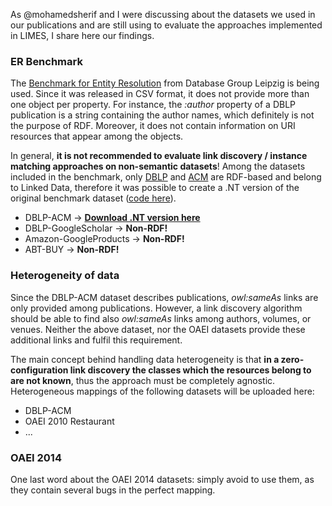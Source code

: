 As @mohamedsherif and I were discussing about the datasets we used in our publications and are still using to evaluate the approaches implemented in LIMES, I share here our findings.

### ER Benchmark
The [Benchmark for Entity Resolution](http://goo.gl/9ALII4) from Database Group Leipzig is being used. Since it was released in CSV format, it does not provide more than one object per property. For instance, the _:author_ property of  a DBLP publication is a string containing the author names, which definitely is not the purpose of RDF. Moreover, it does not contain information on URI resources that appear among the objects.

In general, **it is not recommended to evaluate link discovery / instance matching approaches on non-semantic datasets**! Among the datasets included in the benchmark, only [DBLP](http://datahub.io/dataset/rkb-explorer-dblp) and [ACM](http://datahub.io/dataset/rkb-explorer-acm) are RDF-based and belong to Linked Data, therefore it was possible to create a .NT version of the original benchmark dataset ([code here](https://github.com/mommi84/SemSRL/blob/master/src/org/aksw/simba/semsrl/BenchmarkSemantifier.java)).

* DBLP-ACM →  [**Download .NT version here**](https://bitbucket.org/mommi84/rocker-servlet/downloads/DBLP-ACM-semantified.tar.gz)
* DBLP-GoogleScholar → **Non-RDF!**
* Amazon-GoogleProducts → **Non-RDF!**
* ABT-BUY → **Non-RDF!**

### Heterogeneity of data
Since the DBLP-ACM dataset describes publications, _owl:sameAs_ links are only provided among publications. However, a link discovery algorithm should be able to find also _owl:sameAs_ links among authors, volumes, or venues. Neither the above dataset, nor the OAEI datasets provide these additional links and fulfil this requirement.

The main concept behind handling data heterogeneity is that **in a zero-configuration link discovery the classes which the resources belong to are not known**, thus the approach must be completely agnostic. Heterogeneous mappings of the following datasets will be uploaded here:

* DBLP-ACM
* OAEI 2010 Restaurant
* ...

### OAEI 2014
One last word about the OAEI 2014 datasets: simply avoid to use them, as they contain several bugs in the perfect mapping.
